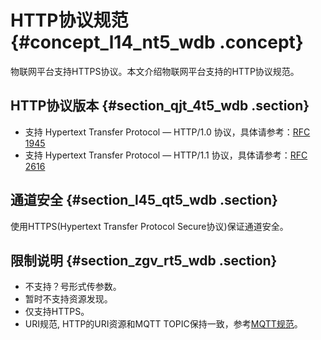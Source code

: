 # HTTP协议规范 {#concept_l14_nt5_wdb .concept}

物联网平台支持HTTPS协议。本文介绍物联网平台支持的HTTP协议规范。

## HTTP协议版本 {#section_qjt_4t5_wdb .section}

-   支持 Hypertext Transfer Protocol — HTTP/1.0 协议，具体请参考：[RFC 1945](https://tools.ietf.org/html/rfc1945)
-   支持 Hypertext Transfer Protocol — HTTP/1.1 协议，具体请参考：[RFC 2616](https://tools.ietf.org/html/rfc2616)

## 通道安全 {#section_l45_qt5_wdb .section}

使用HTTPS\(Hypertext Transfer Protocol Secure协议\)保证通道安全。

## 限制说明 {#section_zgv_rt5_wdb .section}

-   不支持？号形式传参数。
-   暂时不支持资源发现。
-   仅支持HTTPS。
-   URI规范, HTTP的URI资源和MQTT TOPIC保持一致，参考[MQTT规范](intl.zh-CN/设备端开发指南/设备多协议连接/MQTT接入——MQTT协议规范.md#)。

